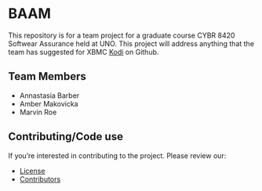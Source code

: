 # BAAM

This repository is for a team project for a graduate course CYBR 8420 Softwear Assurance held at UNO. This project will address anything that the team has suggested for XBMC [Kodi](https://github.com/xbmc/xbmc) on Github.

## Team Members

- Annastasia Barber
- Amber Makovicka
- Marvin Roe

## Contributing/Code use

If you’re interested in contributing to the project.
Please review our:

- [License](https://github.com/mroejr/BAAM/blob/master/LICENSE)
- [Contributors](https://github.com/mroejr/BAAM/blob/master/Contributors)
